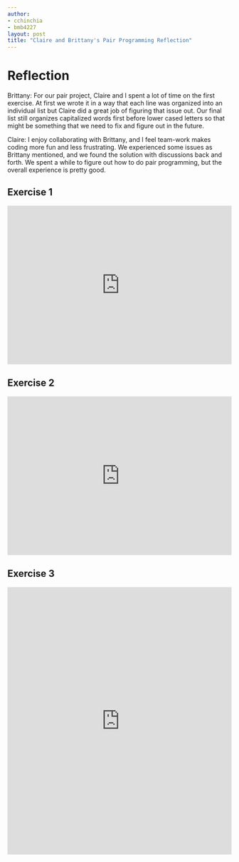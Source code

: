 ```yaml
---
author:
- cchinchia
- bmb4227
layout: post
title: "Claire and Brittany's Pair Programming Reflection"
---
```

# Reflection

Brittany:
For our pair project, Claire and I spent a lot of time on the first exercise. At first we wrote it in a way that each line was organized into an individual list but Claire did a great job of figuring that issue out. Our final list still organizes capitalized words first before lower cased letters so that might be something that we need to fix and figure out in the future. 

Claire:
I enjoy collaborating with Brittany, and I feel team-work makes coding more fun and less frustrating. We experienced some issues as Brittany mentioned, and we found the solution with discussions back and forth. We spent a while to figure out how to do pair programming, but the overall experience is pretty good.

## Exercise 1
<iframe src="https://trinket.io/embed/python/597bead8e0" width="100%" height="356" frameborder="0" marginwidth="0" marginheight="0" allowfullscreen></iframe>

## Exercise 2
<iframe src="https://trinket.io/embed/python/f3e7260c57" width="100%" height="356" frameborder="0" marginwidth="0" marginheight="0" allowfullscreen></iframe>

## Exercise 3
<iframe src="https://trinket.io/embed/python/bb5d8daeea" width="100%" height="600" frameborder="0" marginwidth="0" marginheight="0" allowfullscreen></iframe>
